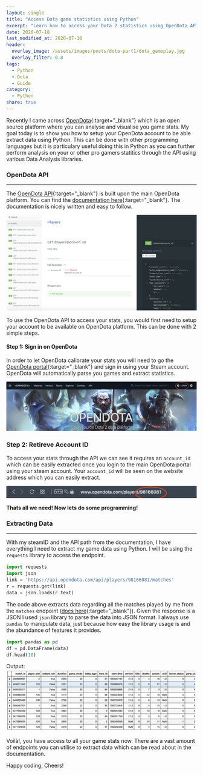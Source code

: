 ```yaml
---
layout: single
title: "Access Dota game statistics using Python"
excerpt: "Learn how to access your Dota 2 statistics using OpenDota API with Python."
date: 2020-07-18
last_modified_at: 2020-07-18
header:
  overlay_image: /assets/images/posts/dota-part1/dota_gameplay.jpg
  overlay_filter: 0.8
tags:
  - Python
  - Dota
  - Guide
category:
  - Python
share: true
---
```

Recently I came across [OpenDota](https://www.opendota.com){:target="_blank"} which is an open source platform where you can analyse and visualise you game stats. My goal today is to show you how to setup your OpenDota account to be able extract data using Python. This can be done with other programming languages but it is particulary useful doing this in Python as you can further perform analysis on your or other pro gamers statitics through the API using various Data Analysis libraries. 

### OpenDota API
---
The [OpenDota API](https://www.opendota.com/api-keys){:target="_blank"} is built upon the main OpenDota platform. You can find the [documentation here](https://docs.opendota.com){:target="_blank"}. The documentation is nicely written and easy to follow.

![OpenDota docs](/assets/images/posts/dota-part1/opendota_docs.png "Open Dota docs")


To use the OpenDota API to access your stats, you would first need to setup your account to be available on OpenDota platform. This can be done with 2 simple steps. 

#### Step 1: Sign in on OpenDota

In order to let OpenDota calibrate your stats you will need to go the [OpenDota portal](https://www.opendota.com){:target="_blank"} and sign in using your Steam account. OpenDota will automatically parse you games and extract statistics. 

![OpenDota Steam Login](/assets/images/posts/dota-part1/opendota_login.png "Steam Login on OpenDota")

### Step 2: Retireve Account ID

To access your stats through the API we can see it requires an `account_id` which can be easily extracted once you login to the main OpenDota portal using your steam account. Your `account_id` will be seen on the website address which you can easily extract. 

![OpenDota docs](/assets/images/posts/dota-part1/steamID.png "Open Dota docs")

**Thats all we need! Now lets do some programming!**

### Extracting Data
---
With my steamID and the API path from the documentation, I have everything I need to extract my game data using Python. I will be using the `requests` library to access the endpoint. 
```python
import requests
import json
link = 'https://api.opendota.com/api/players/98166081/matches'
r = requests.get(link)
data = json.loads(r.text)
```
The code above extracts data regarding all the matches played by me from the `matches` endpoint ([docs here](https://docs.opendota.com/#tag/players%2Fpaths%2F~1players~1%7Baccount_id%7D~1matches%2Fget){:target="_blank"}). Given the response is a JSON I used `json` library to parse the data into JSON format. I always use `pandas` to manipulate data, just because how easy the library usage is and the abundance of features it provides. 

```python
import pandas as pd
df = pd.DataFrame(data)
df.head(10)
```
Output:
![dataframe](/assets/images/posts/dota-part1/dataAPI.png)

Voilà!, you have access to all your game stats now. There are a vast amount of endpoints you can utilise to extract data which can be read about in the documentation.

Happy coding, Cheers!









